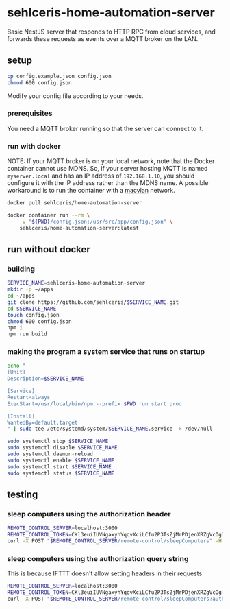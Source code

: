 # sehlceris-home-automation-server

Basic NestJS server that responds to HTTP RPC from cloud services, and forwards these requests as events over a MQTT broker on the LAN.

## setup

```bash
cp config.example.json config.json
chmod 600 config.json
```

Modify your config file according to your needs.

### prerequisites

You need a MQTT broker running so that the server can connect to it.

### run with docker

NOTE: If your MQTT broker is on your local network, note that the Docker container cannot use MDNS.
So, if your server hosting MQTT is named `myserver.local` and has an IP address of `192.168.1.10`, you should configure it with the IP address rather than the MDNS name.
A possible workaround is to run the container with a [macvlan](https://docs.docker.com/network/macvlan/) network.

```bash
docker pull sehlceris/home-automation-server

docker container run --rm \
    -v "${PWD}/config.json:/usr/src/app/config.json" \
    sehlceris/home-automation-server:latest
```

## run without docker

### building

```bash
SERVICE_NAME=sehlceris-home-automation-server
mkdir -p ~/apps
cd ~/apps
git clone https://github.com/sehlceris/$SERVICE_NAME.git
cd $SERVICE_NAME
touch config.json
chmod 600 config.json
npm i
npm run build
```

### making the program a system service that runs on startup

```bash
echo "
[Unit]
Description=$SERVICE_NAME

[Service]
Restart=always
ExecStart=/usr/local/bin/npm --prefix $PWD run start:prod

[Install]
WantedBy=default.target
" | sudo tee /etc/systemd/system/$SERVICE_NAME.service  > /dev/null

sudo systemctl stop $SERVICE_NAME
sudo systemctl disable $SERVICE_NAME
sudo systemctl daemon-reload
sudo systemctl enable $SERVICE_NAME
sudo systemctl start $SERVICE_NAME
sudo systemctl status $SERVICE_NAME
```

## testing

### sleep computers using the authorization header

```bash
REMOTE_CONTROL_SERVER=localhost:3000
REMOTE_CONTROL_TOKEN=CKl3euiIUVNgaxyhYqqvXciLCfu2P3TsZjMrPDjenXRZgVcOglA9BpuI0OlGZJ4wFRy8KtqzihzRrQNeslSHTA
curl -X POST "$REMOTE_CONTROL_SERVER/remote-control/sleepComputers" -H "Authorization: Bearer $REMOTE_CONTROL_TOKEN"
```

### sleep computers using the authorization query string

This is because IFTTT doesn't allow setting headers in their requests

```bash
REMOTE_CONTROL_SERVER=localhost:3000
REMOTE_CONTROL_TOKEN=CKl3euiIUVNgaxyhYqqvXciLCfu2P3TsZjMrPDjenXRZgVcOglA9BpuI0OlGZJ4wFRy8KtqzihzRrQNeslSHTA
curl -X POST "$REMOTE_CONTROL_SERVER/remote-control/sleepComputers?authorization=$REMOTE_CONTROL_TOKEN"
```
